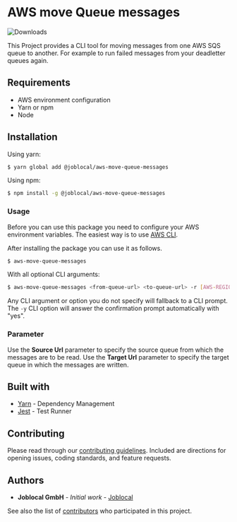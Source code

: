 # AWS move Queue messages

![Downloads](https://img.shields.io/npm/dt/@joblocal\/aws-move-queue-messages.svg)

This Project provides a CLI tool for moving messages from one AWS SQS queue to another.
For example to run failed messages from your deadletter queues again.

## Requirements
- AWS environment configuration
- Yarn or npm
- Node

## Installation

Using yarn:
```sh
$ yarn global add @joblocal/aws-move-queue-messages
```

Using npm:

```sh
$ npm install -g @joblocal/aws-move-queue-messages
```

### Usage
Before you can use this package you need to configure your AWS environment
variables. The easiest way is to use [AWS CLI](https://aws.amazon.com/de/cli/).

After installing the package you can use it as follows.

```sh
$ aws-move-queue-messages
```

With all optional CLI arguments:

```sh
$ aws-move-queue-messages <from-queue-url> <to-queue-url> -r [AWS-REGION] -y
```

Any CLI argument or option you do not specify will fallback to a CLI prompt. The `-y` CLI option will answer the confirmation prompt automatically with "yes".

### Parameter
Use the **Source Url** parameter to specify the source queue from which the messages are to be read.
Use the **Target Url** parameter to specify the target queue in which the messages are written.

## Built with
* [Yarn](https://yarnpkg.com/lang/en/) - Dependency Management
* [Jest](https://facebook.github.io/jest/) - Test Runner

## Contributing
Please read through our [contributing guidelines](https://github.com/joblocal/aws-move-queue-messages/blob/master/CONTRIBUTING.md). Included are directions for opening issues, coding standards, and feature requests.


## Authors
* **Joblocal GmbH** - *Initial work* - [Joblocal](https://github.com/joblocal)

See also the list of [contributors](https://github.com/joblocal/aws-move-queue-messages/contributors) who participated in this project.
